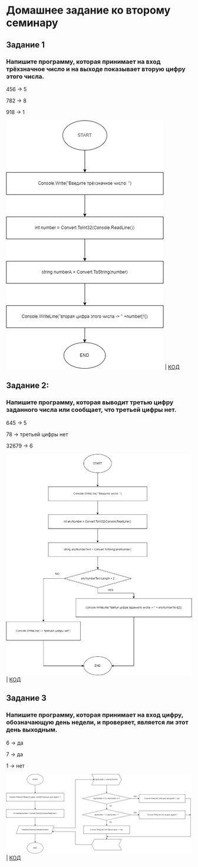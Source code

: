 # Домашнее задание ко второму семинару

## Задание 1

### Напишите программу, которая принимает на вход трёхзначное число и на выходе показывает вторую цифру этого числа.

456 -> 5

782 -> 8

918 -> 1

![Блок-схема](https://github.com/XeniaLS13/Homework2Console/blob/main/Task1/diagram1.drawio.png) | [КОД](https://github.com/XeniaLS13/Homework2Console/blob/main/Task1/Program.cs)

## Задание 2:

### Напишите программу, которая выводит третью цифру заданного числа или сообщает, что третьей цифры нет.

645 -> 5

78 -> третьей цифры нет

32679 -> 6

![Блок-схема](https://github.com/XeniaLS13/Homework2Console/blob/main/Task2/diagram2.drawio.png) | [КОД](https://github.com/XeniaLS13/Homework2Console/blob/main/Task2/Program.cs)

## Задание 3

### Напишите программу, которая принимает на вход цифру, обозначающую день недели, и проверяет, является ли этот день выходным.

6 -> да

7 -> да

1 -> нет

![Блок-схема](https://github.com/XeniaLS13/Homework2Console/blob/main/Task3/diagram3.drawio.png) | [КОД](https://github.com/XeniaLS13/Homework2Console/blob/main/Task3/Program.cs)